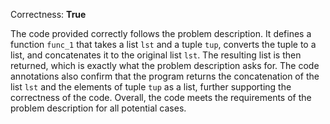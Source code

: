 Correctness: **True**

The code provided correctly follows the problem description. It defines a function `func_1` that takes a list `lst` and a tuple `tup`, converts the tuple to a list, and concatenates it to the original list `lst`. The resulting list is then returned, which is exactly what the problem description asks for. The code annotations also confirm that the program returns the concatenation of the list `lst` and the elements of tuple `tup` as a list, further supporting the correctness of the code. Overall, the code meets the requirements of the problem description for all potential cases.